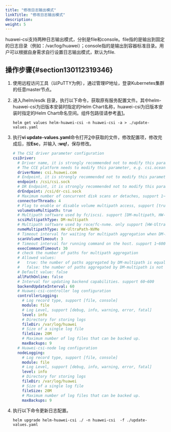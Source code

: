 ```yaml
---
title: "修改日志输出模式"
linkTitle: "修改日志输出模式"
description: 
weight: 5
---
```


huawei-csi支持两种日志输出模式，分别是file和console。file指的是输出到固定的日志目录（例如：/var/log/huawei）；console指的是输出到容器标准目录。用户可以根据自身需求自行设置日志输出模式，默认为file.

## 操作步骤{#section130112319346}

1.  使用远程访问工具（以PuTTY为例），通过管理IP地址，登录Kubernetes集群的任意master节点。
2.  <a name="li1037712113474"></a>进入/helm/esdk 目录，执行以下命令，获取原有服务配置文件。其中helm-huawei-csi为旧版本安装时指定的Helm Chart名称，huawei-csi为旧版本安装时指定的Helm Chart命名空间。组件包路径请参考[表1](/docs/installation-and-deployment/installation-preparations/downloading-the-huawei-csi-software-package#zh-cn_topic_0150885197_table17200162435412)。

    ```
    helm get values helm-huawei-csi -n huawei-csi -a > ./update-values.yaml
    ```

3.  执行**vi update-values.yaml**命令打开[2](#li1037712113474)中获取的文件，修改配置项，修改完成后，按**Esc**，并输入  **:wq!**，保存修改。

    ```yaml
    # The CSI driver parameter configuration
    csiDriver:
      # Driver name, it is strongly recommended not to modify this parameter
      # The CCE platform needs to modify this parameter, e.g. csi.oceanstor.com
      driverName: csi.huawei.com
      # Endpoint, it is strongly recommended not to modify this parameter
      endpoint: /csi/csi.sock
      # DR Endpoint, it is strongly recommended not to modify this parameter
      drEndpoint: /csi/dr-csi.sock
      # Maximum number of concurrent disk scans or detaches, support 1~10
      connectorThreads: 4
      # Flag to enable or disable volume multipath access, support [true, false]
      volumeUseMultipath: true
      # Multipath software used by fc/iscsi. support [DM-multipath, HW-UltraPath, HW-UltraPath-NVMe]
      scsiMultipathType: DM-multipath
      # Multipath software used by roce/fc-nvme. only support [HW-UltraPath-NVMe]
      nvmeMultipathType: HW-UltraPath-NVMe
      # Timeout interval for waiting for multipath aggregation when DM-multipath is used on the host. support 1~600
      scanVolumeTimeout: 3
      # Timeout interval for running command on the host. support 1~600
      execCommandTimeout: 30
      # check the number of paths for multipath aggregation
      # Allowed values:
      #   true: the number of paths aggregated by DM-multipath is equal to the number of online paths
      #   false: the number of paths aggregated by DM-multipath is not checked.
      # Default value: false
      allPathOnline: false
      # Interval for updating backend capabilities. support 60~600
      backendUpdateInterval: 60
      # Huawei-csi-controller log configuration
      controllerLogging:
        # Log record type, support [file, console]
        module: file
        # Log Level, support [debug, info, warning, error, fatal]
        level: info
        # Directory for storing logs
        fileDir: /var/log/huawei
        # Size of a single log file
        fileSize: 20M
        # Maximum number of log files that can be backed up.
        maxBackups: 9
      # Huawei-csi-node log configuration
      nodeLogging:
        # Log record type, support [file, console]
        module: file
        # Log Level, support [debug, info, warning, error, fatal]
        level: info
        # Directory for storing logs
        fileDir: /var/log/huawei
        # Size of a single log file
        fileSize: 20M
        # Maximum number of log files that can be backed up.
        maxBackups: 9
    ```

4.  执行以下命令更新日志配置。

    ```
    helm upgrade helm-huawei-csi ./ -n huawei-csi  -f ./update-values.yaml
    ```


